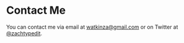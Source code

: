 # Contact Me

You can contact me via email at watkinza@gmail.com or on Twitter at [@zachtypedit](https://twitter.com/zachtypedit).
